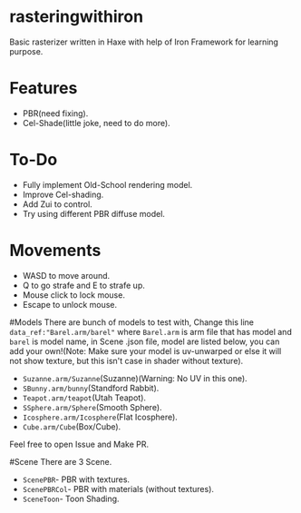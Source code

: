 # rasteringwithiron
Basic rasterizer written in Haxe with help of Iron Framework for learning purpose.

# Features
* PBR(need fixing).
* Cel-Shade(little joke, need to do more).

# To-Do
* Fully implement Old-School rendering model.
* Improve Cel-shading.
* Add Zui to control.
* Try using different PBR diffuse model.

# Movements
* WASD to move around.
* Q to go strafe and E to strafe up.
* Mouse click to lock mouse.
* Escape to unlock mouse.

#Models
There are bunch of models to test with, Change this line ``data_ref:"Barel.arm/barel"`` where `Barel.arm` is arm file that has model and `barel` is model name, in Scene .json file, model are listed below, you can add your own!(Note: Make sure your model is uv-unwarped or else it will not show texture, but this isn't case in shader without texture).
* `Suzanne.arm/Suzanne`(Suzanne)(Warning: No UV in this one).
* `SBunny.arm/bunny`(Standford Rabbit).
* `Teapot.arm/teapot`(Utah Teapot).
* `SSphere.arm/Sphere`(Smooth Sphere).
* `Icosphere.arm/Icosphere`(Flat Icosphere).
* `Cube.arm/Cube`(Box/Cube).

Feel free to open Issue and Make PR.

#Scene
There are 3 Scene.
* `ScenePBR`- PBR with textures.
* `ScenePBRCol`- PBR with materials (without textures).
* `SceneToon`- Toon Shading.